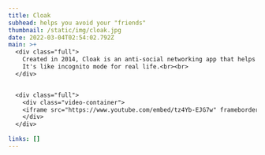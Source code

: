 ```yaml
---
title: Cloak
subhead: helps you avoid your "friends"
thumbnail: /static/img/cloak.jpg
date: 2022-03-04T02:54:02.792Z
main: >+
  <div class="full">
    Created in 2014, Cloak is an anti-social networking app that helps you avoid people you don't want to see. It pulls in location data from popular social networks—Instagram, Facebook, Twitter, and Foursquare—and warns you when you get too close to people you don't want to run into.<br><br>
    It's like incognito mode for real life.<br><br>
  </div>


  <div class="full">
    <div class="video-container">
    <iframe src="https://www.youtube.com/embed/tz4Yb-EJG7w" frameborder="0" allow="accelerometer; autoplay; encrypted-media; gyroscope; picture-in-picture" allowfullscreen></iframe>
    </div>
  </div>
   
links: []
---
```

